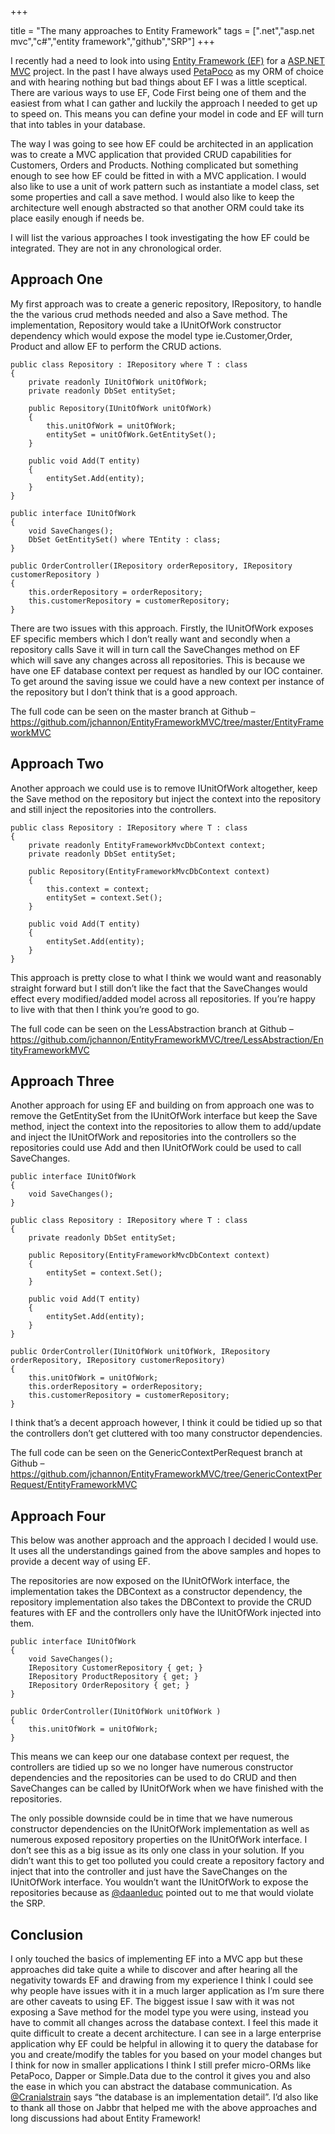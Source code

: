+++

title = "The many approaches to Entity Framework"
tags = [".net","asp.net mvc","c#","entity framework","github","SRP"]
+++

I recently had a need to look into using [Entity Framework (EF)][1] for a [ASP.NET MVC][2] project. In the past I have always used [PetaPoco][3] as my ORM of choice and with hearing nothing but bad things about EF I was a little sceptical. There are various ways to use EF, Code First being one of them and the easiest from what I can gather and luckily the approach I needed to get up to speed on. This means you can define your model in code and EF will turn that into tables in your database.

The way I was going to see how EF could be architected in an application was to create a MVC application that provided CRUD capabilities for Customers, Orders and Products. Nothing complicated but something enough to see how EF could be fitted in with a MVC application. I would also like to use a unit of work pattern such as instantiate a model class, set some properties and call a save method. I would also like to keep the architecture well enough abstracted so that another ORM could take its place easily enough if needs be.

I will list the various approaches I took investigating the how EF could be integrated. They are not in any chronological order.

<!--more-->

## Approach One

My first approach was to create a generic repository, IRepository, to handle the the various crud methods needed and also a Save method. The implementation, Repository would take a IUnitOfWork constructor dependency which would expose the model type ie.Customer,Order, Product and allow EF to perform the CRUD actions.

	public class Repository : IRepository where T : class
	{
	    private readonly IUnitOfWork unitOfWork;
	    private readonly DbSet entitySet;
	
	    public Repository(IUnitOfWork unitOfWork)
	    {
	        this.unitOfWork = unitOfWork;
	        entitySet = unitOfWork.GetEntitySet();
	    }
	
	    public void Add(T entity)
	    {
	        entitySet.Add(entity);        
	    }
	}
	
	public interface IUnitOfWork
	{
	    void SaveChanges();
	    DbSet GetEntitySet() where TEntity : class;
	}
	
	public OrderController(IRepository orderRepository, IRepository customerRepository )
	{
	    this.orderRepository = orderRepository;
	    this.customerRepository = customerRepository;
	}

There are two issues with this approach. Firstly, the IUnitOfWork exposes EF specific members which I don’t really want and secondly when a repository calls Save it will in turn call the SaveChanges method on EF which will save any changes across all repositories. This is because we have one EF database context per request as handled by our IOC container. To get around the saving issue we could have a new context per instance of the repository but I don’t think that is a good approach.

The full code can be seen on the master branch at Github – [https://github.com/jchannon/EntityFrameworkMVC/tree/master/EntityFrameworkMVC
](https://github.com/jchannon/EntityFrameworkMVC/tree/master/EntityFrameworkMVC)

## Approach Two

Another approach we could use is to remove IUnitOfWork altogether, keep the Save method on the repository but inject the context into the repository and still inject the repositories into the controllers.

	public class Repository : IRepository where T : class
	{
	    private readonly EntityFrameworkMvcDbContext context;
	    private readonly DbSet entitySet;
	
	    public Repository(EntityFrameworkMvcDbContext context)
	    {
	        this.context = context;
	        entitySet = context.Set();
	    }
	
	    public void Add(T entity)
	    {
	        entitySet.Add(entity);
	    }
	}

This approach is pretty close to what I think we would want and reasonably straight forward but I still don’t like the fact that the SaveChanges would effect every modified/added model across all repositories. If you’re happy to live with that then I think you’re good to go.

The full code can be seen on the LessAbstraction branch at Github – [https://github.com/jchannon/EntityFrameworkMVC/tree/LessAbstraction/EntityFrameworkMVC
](https://github.com/jchannon/EntityFrameworkMVC/tree/LessAbstraction/EntityFrameworkMVC)

## Approach Three

Another approach for using EF and building on from approach one was to remove the GetEntitySet from the IUnitOfWork interface but keep the Save method, inject the context into the repositories to allow them to add/update and inject the IUnitOfWork and repositories into the controllers so the repositories could use Add and then IUnitOfWork could be used to call SaveChanges.

	public interface IUnitOfWork
	{
	    void SaveChanges();
	}
	
	public class Repository : IRepository where T : class
	{
	    private readonly DbSet entitySet;
	
	    public Repository(EntityFrameworkMvcDbContext context)
	    {
	        entitySet = context.Set();
	    }
	
	    public void Add(T entity)
	    {
	        entitySet.Add(entity);  
	    }
	}
	
	public OrderController(IUnitOfWork unitOfWork, IRepository orderRepository, IRepository customerRepository)
	{
	    this.unitOfWork = unitOfWork;
	    this.orderRepository = orderRepository;
	    this.customerRepository = customerRepository;
	}

I think that’s a decent approach however, I think it could be tidied up so that the controllers don’t get cluttered with too many constructor dependencies.

The full code can be seen on the GenericContextPerRequest branch at Github – [https://github.com/jchannon/EntityFrameworkMVC/tree/GenericContextPerRequest/EntityFrameworkMVC
](https://github.com/jchannon/EntityFrameworkMVC/tree/GenericContextPerRequest/EntityFrameworkMVC)

## Approach Four

This below was another approach and the approach I decided I would use. It uses all the understandings gained from the above samples and hopes to provide a decent way of using EF.

The repositories are now exposed on the IUnitOfWork interface, the implementation takes the DBContext as a constructor dependency, the repository implementation also takes the DBContext to provide the CRUD features with EF and the controllers only have the IUnitOfWork injected into them.

	public interface IUnitOfWork
	{
	    void SaveChanges();
	    IRepository CustomerRepository { get; }
	    IRepository ProductRepository { get; }
	    IRepository OrderRepository { get; }
	}
	
	public OrderController(IUnitOfWork unitOfWork )
	{
	    this.unitOfWork = unitOfWork;
	}

This means we can keep our one database context per request, the controllers are tidied up so we no longer have numerous constructor dependencies and the repositories can be used to do CRUD and then SaveChanges can be called by IUnitOfWork when we have finished with the repositories.

The only possible downside could be in time that we have numerous constructor dependencies on the IUnitOfWork implementation as well as numerous exposed repository properties on the IUnitOfWork interface. I don’t see this as a big issue as its only one class in your solution. If you didn’t want this to get too polluted you could create a repository factory and inject that into the controller and just have the SaveChanges on the IUnitOfWork interface. You wouldn’t want the IUnitOfWork to expose the repositories because as [@daanleduc][4] pointed out to me that would violate the SRP.

## Conclusion

I only touched the basics of implementing EF into a MVC app but these approaches did take quite a while to discover and after hearing all the negativity towards EF and drawing from my experience I think I could see why people have issues with it in a much larger application as I’m sure there are other caveats to using EF. The biggest issue I saw with it was not exposing a Save method for the model type you were using, instead you have to commit all changes across the database context. I feel this made it quite difficult to create a decent architecture. I can see in a large enterprise application why EF could be helpful in allowing it to query the database for you and create/modify the tables for you based on your model changes but I think for now in smaller applications I think I still prefer micro-ORMs like PetaPoco, Dapper or Simple.Data due to the control it gives you and also the ease in which you can abstract the database communication. As [@Cranialstrain][5] says “the database is an implementation detail”. I’d also like to thank all those on Jabbr that helped me with the above approaches and long discussions had about Entity Framework!

   [1]: http://www.asp.net/entity-framework
   [2]: http://www.asp.net/mvc
   [3]: http://www.toptensoftware.com/petapoco/
   [4]: https://twitter.com/daanleduc
   [5]: https://twitter.com/Cranialstrain
  
